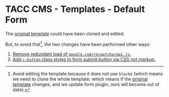 # TACC CMS - Templates - Default Form

The [original template] could have been cloned and edited.

But, to avoid that[^1], the two changes have been performed other ways:

1. [Remove redundant load of `google.com/recaptcha/api.js`.][1]
2. [Add `c-button` class styles to form submit button via CSS not markup.][2]

[^1]: Avoid editing the template because it does not use `block`s (which means we need to clone the whole template; which means if the [original template] changes, and we update form plugin, ours will become out of date).

[original template]: https://github.com/avryhof/djangocms-forms/blob/ab38b22/djangocms_forms/templates/djangocms_forms/form_template/default.html
[1]: https://github.com/avryhof/djangocms-forms/pull/12
[2]: ../../../static/site_cms/css/src/_imports/components/django.cms.forms.css#L103
